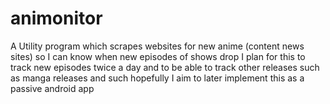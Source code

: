 # animonitor
A Utility program which scrapes websites for new anime (content news sites) so I can  know when new episodes of shows drop I plan for this to track new episodes twice a day and to be able to track other releases such as manga releases and such hopefully I aim to later implement this as a passive android app

